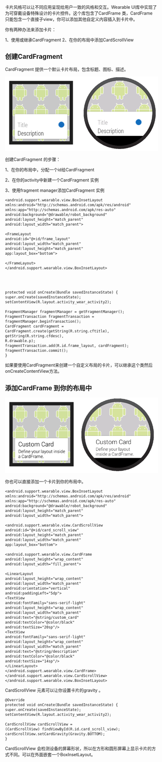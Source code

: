 卡片风格可以让不同应用呈现给用户一致的风格和交互。Wearable UI库中实现了为可穿戴设备特殊设计的卡片控件。这个库包含了CardFrame 类，CardFrame 只能包含一个直接子view，你可以添加其他自定义内容插入到卡片中。

你有两种办法来添加卡片：

1、使用或继承CardFragment 
2、在你的布局中添加CardScrollView 


## 创建CardFragment ## 

CardFragment 提供一个默认卡片布局，包含标题、图标、描述。

![](05_uilib.png)

创建CardFragment 的步骤：


1、在你的布局中，分配一个id给CardFragment 

2、在你的activity中新建一个CardFragment 实例


3、使用fragment manager添加CardFragment 实例


    
    <android.support.wearable.view.BoxInsetLayout
    xmlns:android="http://schemas.android.com/apk/res/android"
    xmlns:app="http://schemas.android.com/apk/res-auto"
    android:background="@drawable/robot_background"
    android:layout_height="match_parent"
    android:layout_width="match_parent">
     
    <FrameLayout
    android:id="@+id/frame_layout"
    android:layout_width="match_parent"
    android:layout_height="match_parent"
    app:layout_box="bottom">
     
    </FrameLayout>
    </android.support.wearable.view.BoxInsetLayout>




    protected void onCreate(Bundle savedInstanceState) {
    super.onCreate(savedInstanceState);
    setContentView(R.layout.activity_wear_activity2);
     
    FragmentManager fragmentManager = getFragmentManager();
    FragmentTransaction fragmentTransaction = fragmentManager.beginTransaction();
    CardFragment cardFragment = CardFragment.create(getString(R.string.cftitle),
    getString(R.string.cfdesc),
    R.drawable.p);
    fragmentTransaction.add(R.id.frame_layout, cardFragment);
    fragmentTransaction.commit();
    }



如果要使用CardFragment来创建一个自定义布局的卡片，可以继承这个类然后onCreateContentView方法。


## 添加CardFrame 到你的布局中 ##

![](04_uilib.png)

你也可以直接添加一个卡片到你的布局中。

    
    <android.support.wearable.view.BoxInsetLayout
    xmlns:android="http://schemas.android.com/apk/res/android"
    xmlns:app="http://schemas.android.com/apk/res-auto"
    android:background="@drawable/robot_background"
    android:layout_height="match_parent"
    android:layout_width="match_parent">
     
    <android.support.wearable.view.CardScrollView
    android:id="@+id/card_scroll_view"
    android:layout_height="match_parent"
    android:layout_width="match_parent"
    app:layout_box="bottom">
     
    <android.support.wearable.view.CardFrame
    android:layout_height="wrap_content"
    android:layout_width="fill_parent">
     
    <LinearLayout
    android:layout_height="wrap_content"
    android:layout_width="match_parent"
    android:orientation="vertical"
    android:paddingLeft="5dp">
    <TextView
    android:fontFamily="sans-serif-light"
    android:layout_height="wrap_content"
    android:layout_width="match_parent"
    android:text="@string/custom_card"
    android:textColor="@color/black"
    android:textSize="20sp"/>
    <TextView
    android:fontFamily="sans-serif-light"
    android:layout_height="wrap_content"
    android:layout_width="match_parent"
    android:text="@string/description"
    android:textColor="@color/black"
    android:textSize="14sp"/>
    </LinearLayout>
    </android.support.wearable.view.CardFrame>
    </android.support.wearable.view.CardScrollView>
    </android.support.wearable.view.BoxInsetLayout>
    
    

CardScrollView 元素可以让你设置卡片的gravity 。

    
    @Override
    protected void onCreate(Bundle savedInstanceState) {
    super.onCreate(savedInstanceState);
    setContentView(R.layout.activity_wear_activity2);
     
    CardScrollView cardScrollView =
    (CardScrollView) findViewById(R.id.card_scroll_view);
    cardScrollView.setCardGravity(Gravity.BOTTOM);
    }




CardScrollView 会检测设备的屏幕形状，所以在方形和圆形屏幕上显示卡片的方式不同。可以在外面嵌套一个BoxInsetLayout。